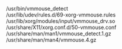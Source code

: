 /usr/bin/vmmouse\_detect  
/usr/lib/udev/rules.d/69-xorg-vmmouse.rules  
/usr/lib/xorg/modules/input/vmmouse\_drv.so  
/usr/share/X11/xorg.conf.d/50-vmmouse.conf  
/usr/share/man/man1/vmmouse\_detect.1.gz  
/usr/share/man/man4/vmmouse.4.gz  
